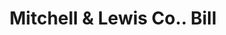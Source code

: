 ---
doi: 10.7916/D8F209VP
date_other: '1899'
date_other_textual: '1899'
form: printed ephemera
genre:
- Invoices
name:
- Mitchell & Lewis Co.
object_in_context_url: https://biggert.cul.columbia.edu/items/view/ave_biggert_01619
subject_hierarchical_geographic:
- Racine, Wisconsin, United States
subject_name:
- Mitchell & Lewis Co.
title: Mitchell & Lewis Co.. Bill
sort_title: Mitchell & Lewis Co.. Bill
call_number: ave_biggert_01619
coordinates:
- 42.726111111111116,-87.80583333333333
pid: ave_biggert_01619
identifiers: ave_biggert_01619
canvas_id: ldpd:396878
permalink: "/items/ave_biggert_01619/"
layout: iiif-image-page
---